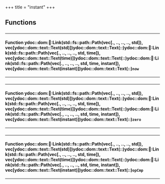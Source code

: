 +++
title = "instant"
+++
## Functions

### 


_____________________
#### Function ydoc::dom::link::Link(std::fs::path::Path(vec[., .., .., .., std]), vec[ydoc::dom::text::Text(std)])ydoc::dom::text::Text(::)ydoc::dom::link::Link(std::fs::path::Path(vec[., .., .., .., std, time]), vec[ydoc::dom::text::Text(time)])ydoc::dom::text::Text(::)ydoc::dom::link::Link(std::fs::path::Path(vec[., .., .., .., std, time, instant]), vec[ydoc::dom::text::Text(instant)])ydoc::dom::text::Text(::)`now`
_____________________
### 


_____________________
#### Function ydoc::dom::link::Link(std::fs::path::Path(vec[., .., .., .., std]), vec[ydoc::dom::text::Text(std)])ydoc::dom::text::Text(::)ydoc::dom::link::Link(std::fs::path::Path(vec[., .., .., .., std, time]), vec[ydoc::dom::text::Text(time)])ydoc::dom::text::Text(::)ydoc::dom::link::Link(std::fs::path::Path(vec[., .., .., .., std, time, instant]), vec[ydoc::dom::text::Text(instant)])ydoc::dom::text::Text(::)`zero`
_____________________
### 


_____________________
#### Function ydoc::dom::link::Link(std::fs::path::Path(vec[., .., .., .., std]), vec[ydoc::dom::text::Text(std)])ydoc::dom::text::Text(::)ydoc::dom::link::Link(std::fs::path::Path(vec[., .., .., .., std, time]), vec[ydoc::dom::text::Text(time)])ydoc::dom::text::Text(::)ydoc::dom::link::Link(std::fs::path::Path(vec[., .., .., .., std, time, instant]), vec[ydoc::dom::text::Text(instant)])ydoc::dom::text::Text(::)`opCmp`
_____________________


